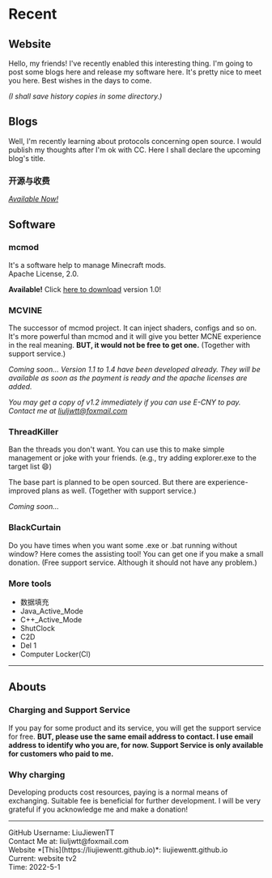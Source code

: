 # Recent

## Website

Hello, my friends! I've recently enabled this interesting thing. I'm going to post some blogs here and release my software here. 
It's pretty nice to meet you here. Best wishes in the days to come.

*(I shall save history copies in some directory.)*

## Blogs

Well, I'm recently learning about protocols concerning open source. I would publish my thoughts  after I'm ok with CC. Here I shall declare the upcoming blog's title.

### 开源与收费

[*Available Now!*](https://github.com/LiuJiewenTT/LiuJiewenTT.github.io/tree/main/blogs/开源与收费_SharedVersion_Export/开源与收费_SharedVersion_Interact.md)

## Software

### mcmod

It's a software help to manage Minecraft mods. <br>
Apache License, 2.0.

**Available!** Click [here to download](https://github.com/LiuJiewenTT/mcmod/releases/download/v1.0.0/mcmod_v1.0_release.zip) version 1.0!

### MCVINE

The successor of mcmod project. It can inject shaders, configs and so on. It's more powerful than mcmod and it will give you better MCNE experience in the real meaning. **BUT, it would not be free to get one.** (Together with support service.)

*Coming soon... Version 1.1 to 1.4 have been developed already. They will be available as soon as the payment is ready and the apache licenses are added.*

*You may get a copy of v1.2 immediately if you can use E-CNY to pay. Contact me at liuljwtt@foxmail.com*

### ThreadKiller

Ban the threads you don't want. You can use this to make simple management or joke with your friends. (e.g., try adding explorer.exe to the target list :smile:)

The base part is planned to be open sourced. But there are experience-improved plans as well. (Together with support service.)

*Coming soon...*

### BlackCurtain

Do you have times when you want some .exe or .bat running without window? Here comes the assisting tool! You can get one if you make a small donation. (Free support service. Although it should not have any problem.)

### More tools

- 数据填充
- Java_Active_Mode
- C++_Active_Mode
- ShutClock
- C2D
- Del 1
- Computer Locker(Cl)

<hr>

## Abouts

### Charging and Support Service

If you pay for some product and its service, you will get the support service for free. **BUT, please use the same email address to contact. I use email address to identify who you are, for now. Support Service is only available for customers who paid to me.**

### Why charging

Developing products cost resources, paying is a normal means of exchanging. Suitable fee is beneficial for further development. I will be very grateful if you acknowledge me and make a donation!

<hr>
GitHub Username: LiuJiewenTT<br>
Contact Me at: liuljwtt@foxmail.com<br>
Website *[This](https://liujiewentt.github.io)*: liujiewentt.github.io<br>
Current: website tv2<br>
Time: 2022-5-1<br>






